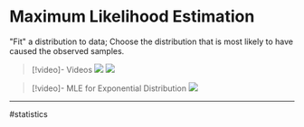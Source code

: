 # Maximum Likelihood Estimation
"Fit" a distribution to data; Choose the distribution that is most likely to have caused the observed samples.

>[!video]- Videos
>![](https://www.youtube.com/watch?v=XepXtl9YKwc)
>![](https://www.youtube.com/watch?v=66FqSpf1trA)

>[!video]- MLE for Exponential Distribution
>![](https://www.youtube.com/watch?v=p3T-_LMrvBc)

---
#statistics 